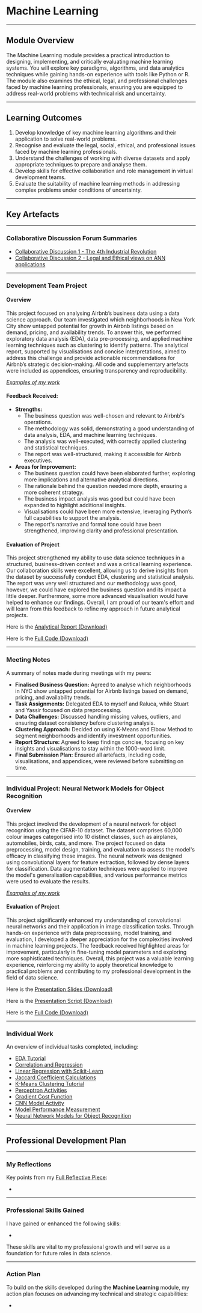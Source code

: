# Machine Learning

---

## Module Overview

The Machine Learning module provides a practical introduction to designing, implementing, and critically evaluating machine learning systems. You will explore key paradigms, algorithms, and data analytics techniques while gaining hands-on experience with tools like Python or R. The module also examines the ethical, legal, and professional challenges faced by machine learning professionals, ensuring you are equipped to address real-world problems with technical risk and uncertainty.

---

## Learning Outcomes

1. Develop knowledge of key machine learning algorithms and their application to solve real-world problems.
2. Recognise and evaluate the legal, social, ethical, and professional issues faced by machine learning professionals.
3. Understand the challenges of working with diverse datasets and apply appropriate techniques to prepare and analyse them.
4. Develop skills for effective collaboration and role management in virtual development teams.
5. Evaluate the suitability of machine learning methods in addressing complex problems under conditions of uncertainty.

---

## Key Artefacts

---

### Collaborative Discussion Forum Summaries

- [Collaborative Discussion 1 - The 4th Industrial Revolution](./Collaborative_Discussions/Collaborative_Discussion_1/README.md)
- [Collaborative Discussion 2 - Legal and Ethical views on ANN applications](./Collaborative_Discussions/Collaborative_Discussion_2/README.md)

---

### Development Team Project

#### Overview

This project focused on analysing Airbnb’s business data using a data science approach. Our team investigated which neighborhoods in New York City show untapped potential for growth in Airbnb listings based on demand, pricing, and availability trends. To answer this, we performed exploratory data analysis (EDA), data pre-processing, and applied machine learning techniques such as clustering to identify patterns. The analytical report, supported by visualisations and concise interpretations, aimed to address this challenge and provide actionable recommendations for Airbnb’s strategic decision-making. All code and supplementary artefacts were included as appendices, ensuring transparency and reproducibility.

*[Examples of my work](./Team_Exercises/README.md)*

#### Feedback Received:
- **Strengths:**
  - The business question was well-chosen and relevant to Airbnb's operations.
  - The methodology was solid, demonstrating a good understanding of data analysis, EDA, and machine learning techniques.
  - The analysis was well-executed, with correctly applied clustering and statistical techniques.
  - The report was well-structured, making it accessible for Airbnb executives.
- **Areas for Improvement:**
  - The business question could have been elaborated further, exploring more implications and alternative analytical directions.
  - The rationale behind the question needed more depth, ensuring a more coherent strategy.
  - The business impact analysis was good but could have been expanded to highlight additional insights.
  - Visualisations could have been more extensive, leveraging Python’s full capabilities to support the analysis.
  - The report's narrative and formal tone could have been strengthened, improving clarity and professional presentation.

#### Evaluation of Project

This project strengthened my ability to use data science techniques in a structured, business-driven context and was a critical learning experience. Our collaboration skills were excellent, allowing us to derive insights from the dataset by successfully conduct EDA, clustering and statistical analysis. The report was very well structured and our methodology was good, however, we could have explored the business question and its impact a little deeper. Furthermore, some more advanced visualisation would have helped to enhance our findings. Overall, I am proud of our team's effort and will learn from this feedback to refine my approach in future analytical projects.

Here is the [Analytical Report (Download)](Team_Exercises/Examples/team_project_report.docx)

Here is the [Full Code (Download)](Team_Exercises/Examples/exploratory_analysis.ipynb)

---

### Meeting Notes

A summary of notes made during meetings with my peers:

- **Finalised Business Question:** Agreed to analyse which neighborhoods in NYC show untapped potential for Airbnb listings based on demand, pricing, and availability trends.
- **Task Assignments:** Delegated EDA to myself and Raluca, while Stuart and Yassir focused on data preprocessing.
- **Data Challenges:** Discussed handling missing values, outliers, and ensuring dataset consistency before clustering analysis.
- **Clustering Approach:** Decided on using K-Means and Elbow Method to segment neighborhoods and identify investment opportunities.
- **Report Structure:** Agreed to keep findings concise, focusing on key insights and visualisations to stay within the 1000-word limit.
- **Final Submission Plan:** Ensured all artefacts, including code, visualisations, and appendices, were reviewed before submitting on time.

---

### Individual Project: Neural Network Models for Object Recognition

#### Overview

This project involved the development of a neural network for object recognition using the CIFAR-10 dataset. The dataset comprises 60,000 colour images categorised into 10 distinct classes, such as airplanes, automobiles, birds, cats, and more. The project focused on data preprocessing, model design, training, and evaluation to assess the model's efficacy in classifying these images. The neural network was designed using convolutional layers for feature extraction, followed by dense layers for classification. Data augmentation techniques were applied to improve the model's generalisation capabilities, and various performance metrics were used to evaluate the results.

*[Examples of my work](./Individual_Work/Neural_Network_Models_for_Object_Recognition/README.md)*

#### Evaluation of Project

This project significantly enhanced my understanding of convolutional neural networks and their application in image classification tasks. Through hands-on experience with data preprocessing, model training, and evaluation, I developed a deeper appreciation for the complexities involved in machine learning projects. The feedback received highlighted areas for improvement, particularly in fine-tuning model parameters and exploring more sophisticated techniques. Overall, this project was a valuable learning experience, reinforcing my ability to apply theoretical knowledge to practical problems and contributing to my professional development in the field of data science.

Here is the [Presentation Slides (Download)](./Individual_Work/Neural_Network_Models_for_Object_Recognition/presentation.pptx.zip)

Here is the [Presentation Script (Download)](./Individual_Work/Neural_Network_Models_for_Object_Recognition/presentation-script.docx)

Here is the [Full Code (Download)](./Individual_Work/Neural_Network_Models_for_Object_Recognition/cifar-10-project-code.ipynb)

---

### Individual Work

An overview of individual tasks completed, including:

- [EDA Tutorial](./Individual_Work/EDA_Tutorial/README.md)
- [Correlation and Regression](./Individual_Work/Correlation_and_Regression/README.md)
- [Linear Regression with Scikit-Learn](./Individual_Work/Linear_Regression_with_Scikit-Learn/README.md)
- [Jaccard Coefficient Calculations](./Individual_Work/Jaccard_Coefficient_Calculations/README.md)
- [K-Means Clustering Tutorial](./Individual_Work/K-Means_Clustering_Tutorial/README.md)
- [Perceptron Activities](./Individual_Work/Perceptron_Activities/README.md)
- [Gradient Cost Function](./Individual_Work/Gradient_Cost_Function/README.md)
- [CNN Model Activity](./Individual_Work/CNN_Model_Activity/README.md)
- [Model Performance Measurement](./Individual_Work/Model_Performance_Measurement/README.md)
- [Neural Network Models for Object Recognition](./Individual_Work/Neural_Network_Models_for_Object_Recognition/README.md)

---

## Professional Development Plan

---

### My Reflections

Key points from my [Full Reflective Piece](./Professional_Development/reflection.md):

- 

---

### Professional Skills Gained

I have gained or enhanced the following skills:

- 

These skills are vital to my professional growth and will serve as a foundation for future roles in data science.

---

### Action Plan

To build on the skills developed during the **Machine Learning** module, my action plan focuses on advancing my technical and strategic capabilities:

- 
